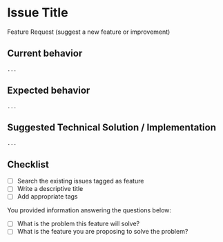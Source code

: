 # Issue Title

Feature Request (suggest a new feature or improvement)

## Current behavior

`...`

## Expected behavior

`...`

## Suggested Technical Solution / Implementation

`...`

## Checklist

- [ ] Search the existing issues tagged as feature
- [ ] Write a descriptive title
- [ ] Add appropriate tags

You provided information answering the questions below:

- [ ] What is the problem this feature will solve?
- [ ] What is the feature you are proposing to solve the problem?
